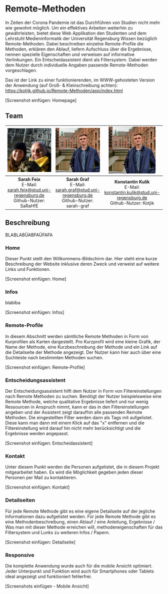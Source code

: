 # Remote-Methoden

In Zeiten der Corona Pandemie ist das Durchführen von Studien nicht mehr wie gewohnt möglich. Um ein effektives Arbeiten weiterhin zu gewährleisten, bietet diese Web Applikation den Studenten und dem Lehrstuhl Medieninformatik der Universität Regensburg Wissen bezüglich Remote-Methoden. Dabei beschreiben einzelne Remote-Profile die Methoden, erklären den Ablauf, liefern Aufschluss über die Ergebnisse, nennen spezielle Eigenschaften und verweisen auf informative Verlinkungen. Ein Entscheidassistent dient als Filtersystem. Dabei werden dem Nutzer durch individuelle Angaben passende Remote-Methoden vorgeschlagen.

Das ist der Link zu einer funktionierenden, im WWW-gehosteten Version der Anwendung (auf Groß- & Kleinschreibung achten): <a href="https://kotjik.github.io/Remote-Methoden/app/index.html">https://kotjik.github.io/Remote-Methoden/app/index.html</a>

[Screenshot einfügen: Homepage]


## Team

| <img alt="Portrait von Sarah Feix" src="Images/Teamfotos/sarah.jpg" width="150" /> | <img alt="Portrait von Sarah Graf" src="Images/Teamfotos/konsti.jpg" width="150" /> | <img alt="Portrait von Konstantin Kulik" src="Images/Teamfotos/konsti.jpg" width="150" /> | <img alt="Portrait von Nadine Schweiger" src="Images/Teamfotos/nadine.jpg" width="150" /> |
|:-----------------:|:-----------------:|:-----------------:|:-----------------:|
| **Sarah Feix**<br/> E-Mail: sarah.feix@stud.uni-regensburg.de <br/>Github-Nutzer: SaRaHfE | **Sarah Graf**<br/> E-Mail: sarah.graf@stud.uni-regensburg.de <br/>Github-Nutzer: sarah-graf | **Konstantin Kulik** <br/> E-Mail: konstantin.kulik@stud.uni-regensburg.de <br/>Github-Nutzer: Kotjik | **Vera Wittmann**  <br/> E-Mail: nadine.schweiger@stud.uni-regensburg.de <br/>Github-Nutzer: NadineSchweiger |


## Beschreibung

BLABLABÜABFAÜFAFA



### Home

Dieser Punkt stellt den Willkommens-Bildschirm dar. Hier steht eine kurze Beschreibung der Website inklusive deren Zweck und verweist auf weitere Links und Funktionen.

[Screenshot einfügen: Home]


### Infos

blablba

[Screenshot einfügen: Infos]

### Remote-Profile

In diesem Abschnitt werden sämtliche Remote Methoden in Form von Kurprofilen als Karten dargestellt. Pro Kurzprofil wird eine kleine Grafik, der Name der Methode, eine Kurzbeschreibung der Methode und ein Link auf die Detailseite der Methode angezeigt. Der Nutzer kann hier auch über eine Suchleiste nach bestimmten Methoden suchen.

[Screenshot einfügen: Remote-Profile]



### Entscheidungsassistent

Der Entscheidungsassistent hilft dem Nutzer in Form von Filtereinstellungen nach Remote Methoden zu suchen. Benötigt der Nutzer beispielsweise eine Remote Methode, welche qualitative Ergebnisse liefert und nur wenig Ressourcen in Anspruch nimmt, kann er das in den Filtereinstellungen angeben und der Assistent zeigt daraufhin alle passenden Remote Methoden. Die eingestellten Filter werden dann als Tags mit aufgelistet. Diese kann man dann mit einem Klick auf das "x" entfernen und die Filtereinstellung wird darauf hin nicht mehr berücksichtigt und die Ergebnisse werden angepasst.

[Screenshot einfügen: Entscheidassistent]


### Kontakt

Unter diesem Punkt werden die Personen aufgelistet, die in diesem Projekt mitgearbeitet haben. Es wird die Möglichkeit gegeben jeden dieser Personen per Mail zu kontaktieren.

[Screenshot einfügen: Kontakt]


### Detailseiten

Für jede Remote Methode gibt es eine eigene Detailseite auf der jegliche Informationen dazu aufgelistet werden. Für jede Remote Methode gibt es eine Methodenbeschreibung, einen Ablauf / eine Anleitung, Ergebnisse / Was man mit dieser Methode erreichen will, methodeneigenschaften für das Filtersystem und Lunks zu weiteren Infos / Papern.

[Screenshot einfügen: Detailseite]



### Responsive

Die komplette Anwendung wurde auch für die mobile Ansicht optimiert. Jeder Unterpunkt und Funktion wird auch für Smartphones oder Tablets ideal angezeigt und funktioniert fehlerfrei.

[Screenshots einfügen - Mobile Ansicht]
